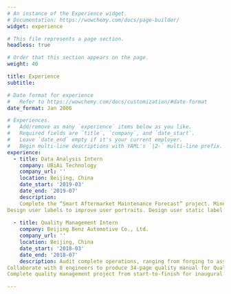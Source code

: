 ```yaml
---
# An instance of the Experience widget.
# Documentation: https://wowchemy.com/docs/page-builder/
widget: experience

# This file represents a page section.
headless: true

# Order that this section appears on the page.
weight: 40

title: Experience
subtitle:

# Date format for experience
#   Refer to https://wowchemy.com/docs/customization/#date-format
date_format: Jan 2006

# Experiences.
#   Add/remove as many `experience` items below as you like.
#   Required fields are `title`, `company`, and `date_start`.
#   Leave `date_end` empty if it's your current employer.
#   Begin multi-line descriptions with YAML's `|2-` multi-line prefix.
experience:
  - title: Data Analysis Intern
    company: UBiAi Technology
    company_url: ''
    location: Beijing, China
    date_start: '2019-03'
    date_end: '2019-07'
    description: 
    Complete the “Smart Aftermarket Maintenance Forecast” project. Mine user needs, design product prototypes; score and weight daily weather conditions in cities across the country; use Arima models to predict driving mileage of owners; use python to access the database to retrieves the data and realize the automatic operation
Design user labels to improve user portraits. Design user static label more than 300 items, accurately determine the user characteristics of each owner; combined with the driving behavior of the owner, use K-Means cluster analysis to design the driving behavior label
        
  - title: Quality Management Intern
    company: Beijing Benz Automotive Co., Ltd.
    company_url: ''
    location: Beijing, China
    date_start: '2018-03'
    date_end: '2018-07'
    description: Audit complete operations, ranging from forging to assembly for entire manufacturing process
Collaborate with 8 engineers to produce 34-page quality manual for Quality Management Department
Complete quality management project from start-to-finish for inaugural model of Mercedes "GLC-L" for Chinese market

---
```

